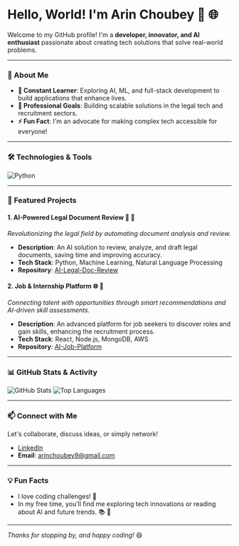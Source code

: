 # Hello, World! I'm Arin Choubey 👋 🌐

Welcome to my GitHub profile! I'm a **developer, innovator, and AI enthusiast** passionate about creating tech solutions that solve real-world problems.

---

### 🚀 About Me
- **🌱 Constant Learner**: Exploring AI, ML, and full-stack development to build applications that enhance lives.
- **💼 Professional Goals**: Building scalable solutions in the legal tech and recruitment sectors.
- **⚡ Fun Fact**: I'm an advocate for making complex tech accessible for everyone!

---

### 🛠️ Technologies & Tools
![Python](https://img.shields.io/badge/Python-3776AB?style=for-the-badge&logo=python&logoColor=white)

---

### 🌟 Featured Projects

#### 1. **AI-Powered Legal Document Review** 📜 🤖
*Revolutionizing the legal field by automating document analysis and review.*
- **Description**: An AI solution to review, analyze, and draft legal documents, saving time and improving accuracy.
- **Tech Stack**: Python, Machine Learning, Natural Language Processing
- **Repository**: [AI-Legal-Doc-Review](https://github.com/yourusername/AI-Legal-Doc-Review)

#### 2. **Job & Internship Platform** 🌐 💼
*Connecting talent with opportunities through smart recommendations and AI-driven skill assessments.*
- **Description**: An advanced platform for job seekers to discover roles and gain skills, enhancing the recruitment process.
- **Tech Stack**: React, Node.js, MongoDB, AWS
- **Repository**: [AI-Job-Platform](https://github.com/yourusername/AI-Job-Platform)

---

### 📊 GitHub Stats & Activity

![GitHub Stats](https://github-readme-stats.vercel.app/api?username=yourusername&show_icons=true&theme=radical)
![Top Languages](https://github-readme-stats.vercel.app/api/top-langs/?username=yourusername&layout=compact&theme=radical)

---

### 📫 Connect with Me
Let's collaborate, discuss ideas, or simply network!
- [LinkedIn](https://www.linkedin.com/in/arin0143/) 
- **Email**: arinchoubey9@gmail.com

---

### 💡 Fun Facts
- I love coding challenges! 🧩
- In my free time, you’ll find me exploring tech innovations or reading about AI and future trends. 📚 🤖

---

*Thanks for stopping by, and happy coding!* 😄
